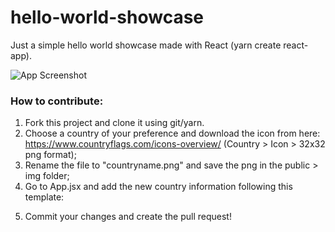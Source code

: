 # hello-world-showcase

Just a simple hello world showcase made with React (yarn create react-app).

![App Screenshot](https://imgur.com/a/JDn0Te6)

### How to contribute:

1. Fork this project and clone it using git/yarn.
2. Choose a country of your preference and download the icon from here: https://www.countryflags.com/icons-overview/ (Country > Icon > 32x32 png format);
3. Rename the file to "countryname.png" and save the png in the public > img folder;
4. Go to App.jsx and add the new country information following this template:
<!-- {
  name: "countryName",
  title: "countryName",
  img: "img/contryname.png",
  text: (
    <span>
      <span>console</span>
      <span className="log">{".log"}</span>
      <span className="hello-world">('The translation of hello world from the selected country')</span>
    </span>
  ),
}, -->
5. Commit your changes and create the pull request!
